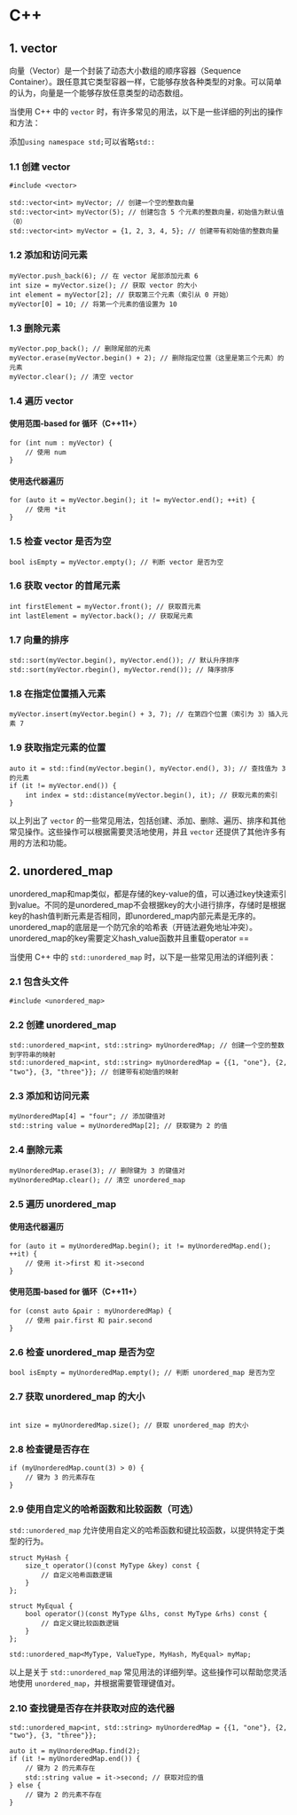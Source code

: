 # C++

## 1. vector

向量（Vector）是一个封装了动态大小数组的顺序容器（Sequence Container）。跟任意其它类型容器一样，它能够存放各种类型的对象。可以简单的认为，向量是一个能够存放任意类型的动态数组。



当使用 C++ 中的 `vector` 时，有许多常见的用法，以下是一些详细的列出的操作和方法：

添加`using namespace std;`可以省略`std::`

### 1.1 创建 vector

```
#include <vector>

std::vector<int> myVector; // 创建一个空的整数向量
std::vector<int> myVector(5); // 创建包含 5 个元素的整数向量，初始值为默认值（0）
std::vector<int> myVector = {1, 2, 3, 4, 5}; // 创建带有初始值的整数向量
```

### 1.2 添加和访问元素

```
myVector.push_back(6); // 在 vector 尾部添加元素 6
int size = myVector.size(); // 获取 vector 的大小
int element = myVector[2]; // 获取第三个元素（索引从 0 开始）
myVector[0] = 10; // 将第一个元素的值设置为 10
```

### 1.3 删除元素

```
myVector.pop_back(); // 删除尾部的元素
myVector.erase(myVector.begin() + 2); // 删除指定位置（这里是第三个元素）的元素
myVector.clear(); // 清空 vector
```

### 1.4 遍历 vector

#### 使用范围-based for 循环（C++11+）

```
for (int num : myVector) {
    // 使用 num
}
```

#### 使用迭代器遍历

```
for (auto it = myVector.begin(); it != myVector.end(); ++it) {
    // 使用 *it
}
```

### 1.5 检查 vector 是否为空

```
bool isEmpty = myVector.empty(); // 判断 vector 是否为空
```

### 1.6 获取 vector 的首尾元素

```
int firstElement = myVector.front(); // 获取首元素
int lastElement = myVector.back(); // 获取尾元素
```

### 1.7 向量的排序

```
std::sort(myVector.begin(), myVector.end()); // 默认升序排序
std::sort(myVector.rbegin(), myVector.rend()); // 降序排序
```

### 1.8 在指定位置插入元素

```
myVector.insert(myVector.begin() + 3, 7); // 在第四个位置（索引为 3）插入元素 7
```

### 1.9 获取指定元素的位置

```
auto it = std::find(myVector.begin(), myVector.end(), 3); // 查找值为 3 的元素
if (it != myVector.end()) {
    int index = std::distance(myVector.begin(), it); // 获取元素的索引
}
```

以上列出了 `vector` 的一些常见用法，包括创建、添加、删除、遍历、排序和其他常见操作。这些操作可以根据需要灵活地使用，并且 `vector` 还提供了其他许多有用的方法和功能。



## 2. unordered_map

unordered_map和map类似，都是存储的key-value的值，可以通过key快速索引到value。不同的是unordered_map不会根据key的大小进行排序，存储时是根据key的hash值判断元素是否相同，即unordered_map内部元素是无序的。unordered_map的底层是一个防冗余的哈希表（开链法避免地址冲突）。unordered_map的key需要定义hash_value函数并且重载operator ==

当使用 C++ 中的 `std::unordered_map` 时，以下是一些常见用法的详细列表：

### 2.1 包含头文件

```
#include <unordered_map>
```

### 2.2 创建 unordered_map

```
std::unordered_map<int, std::string> myUnorderedMap; // 创建一个空的整数到字符串的映射
std::unordered_map<int, std::string> myUnorderedMap = {{1, "one"}, {2, "two"}, {3, "three"}}; // 创建带有初始值的映射
```

### 2.3 添加和访问元素

```
myUnorderedMap[4] = "four"; // 添加键值对
std::string value = myUnorderedMap[2]; // 获取键为 2 的值
```

### 2.4 删除元素

```
myUnorderedMap.erase(3); // 删除键为 3 的键值对
myUnorderedMap.clear(); // 清空 unordered_map
```

### 2.5 遍历 unordered_map

#### 使用迭代器遍历

```
for (auto it = myUnorderedMap.begin(); it != myUnorderedMap.end(); ++it) {
    // 使用 it->first 和 it->second
}
```

#### 使用范围-based for 循环（C++11+）

```
for (const auto &pair : myUnorderedMap) {
    // 使用 pair.first 和 pair.second
}
```

### 2.6 检查 unordered_map 是否为空

```
bool isEmpty = myUnorderedMap.empty(); // 判断 unordered_map 是否为空
```

### 2.7 获取 unordered_map 的大小

```

int size = myUnorderedMap.size(); // 获取 unordered_map 的大小
```

### 2.8 检查键是否存在

```
if (myUnorderedMap.count(3) > 0) {
    // 键为 3 的元素存在
}
```

### 2.9 使用自定义的哈希函数和比较函数（可选）

`std::unordered_map` 允许使用自定义的哈希函数和键比较函数，以提供特定于类型的行为。

```
struct MyHash {
    size_t operator()(const MyType &key) const {
        // 自定义哈希函数逻辑
    }
};

struct MyEqual {
    bool operator()(const MyType &lhs, const MyType &rhs) const {
        // 自定义键比较函数逻辑
    }
};

std::unordered_map<MyType, ValueType, MyHash, MyEqual> myMap;
```

以上是关于 `std::unordered_map` 常见用法的详细列举。这些操作可以帮助您灵活地使用 `unordered_map`，并根据需要管理键值对。

### 2.10 查找键是否存在并获取对应的迭代器

```
std::unordered_map<int, std::string> myUnorderedMap = {{1, "one"}, {2, "two"}, {3, "three"}};

auto it = myUnorderedMap.find(2);
if (it != myUnorderedMap.end()) {
    // 键为 2 的元素存在
    std::string value = it->second; // 获取对应的值
} else {
    // 键为 2 的元素不存在
}
```